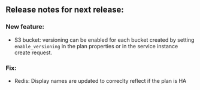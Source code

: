 ## Release notes for next release:

### New feature:
- S3 bucket: versioning can be enabled for each bucket created by setting `enable_versioning` in the plan properties or in the service instance create request. 

### Fix:
- Redis: Display names are updated to correclty reflect if the plan is HA

